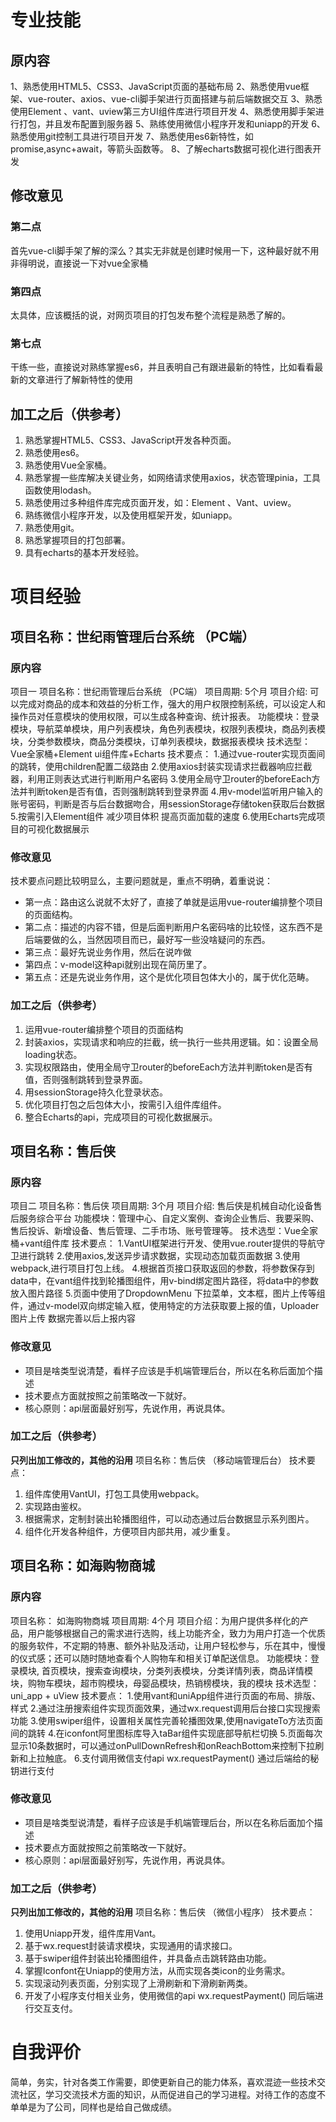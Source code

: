 # 专业技能
## 原内容
1、熟悉使用HTML5、CSS3、JavaScript页面的基础布局
2、熟悉使用vue框架、vue-router、axios、vue-cli脚手架进行页面搭建与前后端数据交互
3、熟悉使用Element 、vant、uview第三方UI组件库进行项目开发
4、熟悉使用脚手架进行打包，并且发布配置到服务器
5、熟练使用微信小程序开发和uniapp的开发
6、熟悉使用git控制工具进行项目开发
7、熟悉使用es6新特性，如promise,async+await，等箭头函数等。
8、了解echarts数据可视化进行图表开发
## 修改意见
### 第二点
首先vue-cli脚手架了解的深么？其实无非就是创建时候用一下，这种最好就不用非得明说，直接说一下对vue全家桶
### 第四点
太具体，应该概括的说，对网页项目的打包发布整个流程是熟悉了解的。
### 第七点
干练一些，直接说对熟练掌握es6，并且表明自己有跟进最新的特性，比如看看最新的文章进行了解新特性的使用

## 加工之后（供参考）
1. 熟悉掌握HTML5、CSS3、JavaScript开发各种页面。
2. 熟悉使用es6。
3. 熟悉使用Vue全家桶。
4. 熟悉掌握一些库解决关键业务，如网络请求使用axios，状态管理pinia，工具函数使用lodash。
5. 熟悉使用过多种组件库完成页面开发，如：Element 、Vant、uview。
6. 熟练微信小程序开发，以及使用框架开发，如uniapp。
7. 熟悉使用git。
8. 熟悉掌握项目的打包部署。
9. 具有echarts的基本开发经验。
# 项目经验
## 项目名称：世纪雨管理后台系统 （PC端）
### 原内容
项目一
项目名称：世纪雨管理后台系统 （PC端）
项目周期:  5个月
项目介绍:  可以完成对商品的成本和效益的分析工作，强大的用户权限控制系统，可以设定人和操作员对任意模块的使用权限，可以生成各种查询、统计报表。
功能模块：登录模块，导航菜单模块，用户列表模块，角色列表模块，权限列表模块，商品列表模块，分类参数模块，商品分类模块，订单列表模块，数据报表模块
技术选型：Vue全家桶+Element ui组件库+Echarts
技术要点：
1.通过vue-router实现页面间的跳转，使用children配置二级路由
2.使用axios封装实现请求拦截器响应拦截器，利用正则表达式进行判断用户名密码
3.使用全局守卫router的beforeEach方法并判断token是否有值，否则强制跳转到登录界面
4.用v-model监听用户输入的账号密码，判断是否与后台数据吻合，用sessionStorage存储token获取后台数据
5.按需引入Element组件 减少项目体积  提高页面加载的速度
6.使用Echarts完成项目的可视化数据展示

### 修改意见
技术要点问题比较明显么，主要问题就是，重点不明确，着重说说：
- 第一点：路由这么说就不太好了，直接了单就是运用vue-router编排整个项目的页面结构。
- 第二点：描述的内容不错，但是后面判断用户名密码啥的比较怪，这东西不是后端要做的么，当然因项目而已，最好写一些没啥疑问的东西。
- 第三点：最好先说业务作用，然后在说咋做
- 第四点：v-model这种api就别出现在简历里了。
- 第五点：还是先说业务作用，这个是优化项目包体大小的，属于优化范畴。

### 加工之后（供参考）
1. 运用vue-router编排整个项目的页面结构
2. 封装axios，实现请求和响应的拦截，统一执行一些共用逻辑。如：设置全局loading状态。
3. 实现权限路由，使用全局守卫router的beforeEach方法并判断token是否有值，否则强制跳转到登录界面。
4. 用sessionStorage持久化登录状态。
5. 优化项目打包之后包体大小，按需引入组件库组件。
6. 整合Echarts的api，完成项目的可视化数据展示。

## 项目名称：售后侠 
### 原内容
项目二
项目名称：售后侠 
项目周期:  3个月
项目介绍:  售后侠是机械自动化设备售后服务综合平台
功能模块：管理中心、自定义案例、查询企业售后、我要采购、售后投诉、新增设备、售后管理、二手市场、账号管理等。
技术选型：Vue全家桶+vant组件库
技术要点：
1.VantUI框架进行开发、使用vue.router提供的导航守卫进行跳转
2.使用axios,发送异步请求数据，实现动态加载页面数据
3.使用webpack,进行项目打包上线。
4.根据首页接口获取返回的参数，将参数保存到data中，在vant组件找到轮播图组件，用v-bind绑定图片路径，将data中的参数放入图片路径
5.页面中使用了DropdownMenu 下拉菜单，文本框，图片上传等组件，通过v-model双向绑定输入框，使用特定的方法获取要上报的值，Uploader图片上传  数据完善以后上报内容

### 修改意见
- 项目是啥类型说清楚，看样子应该是手机端管理后台，所以在名称后面加个描述
- 技术要点方面就按照之前策略改一下就好。
- 核心原则：api层面最好别写，先说作用，再说具体。

### 加工之后（供参考）
**只列出加工修改的，其他的沿用**
项目名称：售后侠 （移动端管理后台）
技术要点：
1. 组件库使用VantUI，打包工具使用webpack。
2. 实现路由鉴权。
3. 根据需求，定制封装出轮播图组件，可以动态通过后台数据显示系列图片。
4. 组件化开发各种组件，方便项目内部共用，减少重复。

## 项目名称：如海购物商城 
### 原内容
项目名称： 如海购物商城 
项目周期:   4个月
项目介绍：为用户提供多样化的产品，用户能够根据自己的需求进行选购，线上功能齐全，致力为用户打造一个优质的服务软件，不定期的特惠、额外补贴及活动，让用户轻松参与，乐在其中，慢慢的仪式感；还可以随时随地查看个人购物车和相关订单配送信息。
功能模块：登录模块, 首页模块，搜索查询模块，分类列表模块，分类详情列表，商品详情模块，购物车模块，超市购模块，母婴品模块，热销榜模块，我的模块
技术选型：uni_app + uView
技术要点：
1.使用vant和uniApp组件进行页面的布局、排版、样式
2.通过注册搜索组件实现页面效果，通过wx.request调用后台接口实现搜索功能
3.使用swiper组件，设置相关属性完善轮播图效果,使用navigateTo方法页面间的跳转
4.在iconfont阿里图标库导入taBar组件实现底部导航栏切换
5.页面每次显示10条数据时，可以通过onPullDownRefresh和onReachBottom来控制下拉刷新和上拉触底。
6.支付调用微信支付api wx.requestPayment() 通过后端给的秘钥进行支付

### 修改意见
- 项目是啥类型说清楚，看样子应该是手机端管理后台，所以在名称后面加个描述
- 技术要点方面就按照之前策略改一下就好。
- 核心原则：api层面最好别写，先说作用，再说具体。

### 加工之后（供参考）
**只列出加工修改的，其他的沿用**
项目名称：售后侠 （微信小程序）
技术要点：
1. 使用Uniapp开发，组件库用Vant。
2. 基于wx.request封装请求模块，实现通用的请求接口。
3. 基于swiper组件封装出轮播图组件，并具备点击跳转路由功能。
4. 掌握Iconfont在Uniapp的使用方法，从而实现各类icon的业务需求。
5. 实现滚动列表页面，分别实现了上滑刷新和下滑刷新两类。
6. 开发了小程序支付相关业务，使用微信的api wx.requestPayment() 同后端进行交互支付。

# 自我评价
简单，务实，针对各类工作需要，即使更新自己的能力体系，喜欢混迹一些技术交流社区，学习交流技术方面的知识，从而促进自己的学习进程。对待工作的态度不单单是为了公司，同样也是给自己做成绩。